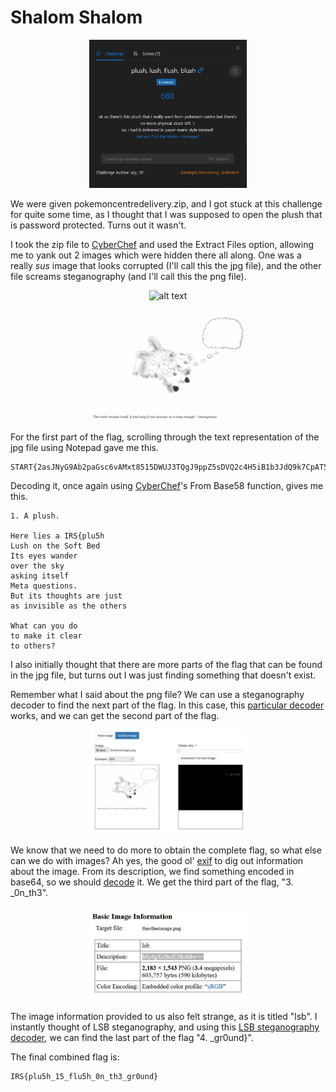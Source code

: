 # Shalom Shalom

<p align = "center"><img src="challenge.JPG" alt="alt text" width="50%" height="50%" /></p>

We were given pokemoncentredelivery.zip, and I got stuck at this challenge for quite some time, as I thought that I was supposed to open the plush that is password protected. Turns out it wasn't.

I took the zip file to <a href = "https://gchq.github.io/CyberChef/">CyberChef</a> and used the Extract Files option, allowing me to yank out 2 images which were hidden there all along. One was a really *sus* image that looks corrupted (I'll call this the jpg file), and the other file screams steganography (and I'll call this the png file).

<p align = "center"><img src="corrupted.JPG" alt="alt text" width="50%" height="50%" /></p>

<p align = "center"><img src="theotherimage.png" alt="alt text" width="50%" height="50%" /></p>

For the first part of the flag, scrolling through the text representation of the jpg file using Notepad gave me this.

```
START{2asJNyG9Ab2paGsc6vAMxt8515DWUJ3TQgJ9ppZ5sDVQ2c4H5iB1b3JdQ9k7CpAT5N4djP2viCSA311XD7mUU6DnaZccEDKF2xvA1NX64Rh5fiEU7HhVsFWBTNZibsvwJkeG5j4sMgDf31bqhp732e1wa887Kj8AUmStr3ymjsBARbpWXFTBcRrsoynATVqo76wnsmLe1E3gfwB9wPoveEUm8AdEvVuBhKMkP8dSvV7rRGxhzV63Xvw1Bi7qp9f3XwJCE4PS94YDeynr557tPmeY4sYTL6BLuC}END
```

Decoding it, once again using <a href = "https://gchq.github.io/CyberChef/">CyberChef</a>'s From Base58 function, gives me this.

```
1. A plush.

Here lies a IRS{plu5h
Lush on the Soft Bed
Its eyes wander
over the sky
asking itself
Meta questions.
But its thoughts are just
as invisible as the others

What can you do
to make it clear
to others?
```

I also initially thought that there are more parts of the flag that can be found in the jpg file, but turns out I was just finding something that doesn't exist.

Remember what I said about the png file? We can use a steganography decoder to find the next part of the flag. In this case, this <a href = "https://incoherency.co.uk/image-steganography/#unhide">particular decoder</a> works, and we can get the second part of the flag.

<p align = "center"><img src="stego.JPG" alt="alt text" width="50%" height="50%" /></p>

We know that we need to do more to obtain the complete flag, so what else can we do with images? Ah yes, the good ol' <a href = "http://exif.regex.info/exif.cgi">exif</a> to dig out information about the image. From its description, we find something encoded in base64, so we should <a href = "https://www.base64decode.org/">decode</a> it. We get the third part of the flag, "3. _0n_th3".

<p align = "center"><img src="exif.JPG" alt="alt text" width="50%" height="50%" /></p>

The image information provided to us also felt strange, as it is titled "lsb". I instantly thought of LSB steganography, and using this <a href = "https://stylesuxx.github.io/steganography/">LSB steganography decoder</a>, we can find the last part of the flag "4. _gr0und}".

The final combined flag is:

```
IRS{plu5h_15_flu5h_0n_th3_gr0und}
```